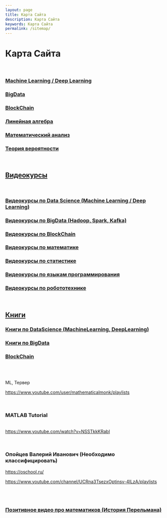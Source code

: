 ```yaml
---
layout: page
title: Карта Сайта
description: Карта Сайта
keywords: Карта Сайта
permalink: /sitemap/
---
```


# Карта Сайта

<br/>

### [Machine Learning / Deep Learning](/ds/ai/)

### [BigData](/ds/bigdata/)

### [BlockChain](/blockchain/)

### [Линейная алгебра](/math/linal/)

### [Математический анализ](/math/matan/)

### [Теория вероятности](/math/terver/)

<br/>

## [Видеокурсы](/videos/)

<br/>

### [Видеокурсы по Data Science (Machine Learning / Deep Learning)](/videos/ds/)

### [Видеокурсы по BigData (Hadoop, Spark, Kafka)](/videos/ds/bigdata/)

### [Видеокурсы по BlockChain](/videos/blockchain/)

### [Видеокурсы по математике](/videos/math/)

### [Видеокурсы по статистике](/videos/statistics/)

### [Видеокурсы по языкам программирования](/videos/videos/lang/)

### [Видеокурсы по робототехнике](/videos/robotics/)

<br/>

## [Книги](/books/)

### [Книги по DataScience (MachineLearning, DeepLearning)](/books/bigdata/)

### [Книги по BigData](/books/bigdata/)

### [BlockChain](/books/blockchain/)

<br/><br/>

ML, Тервер

https://www.youtube.com/user/mathematicalmonk/playlists

<br/>

### MATLAB Tutorial

<br/> https://www.youtube.com/watch?v=NSSTkkKRabI

<br/>

### Опойцев Валерий Иванович (Необходимо классифицировать)

https://oschool.ru/

https://www.youtube.com/channel/UCRna3TsezxOptinsv-4ILzA/playlists

<br/>

<br/>

### [Позитивное видео про математиков (История Перельмана)](/videos/)
